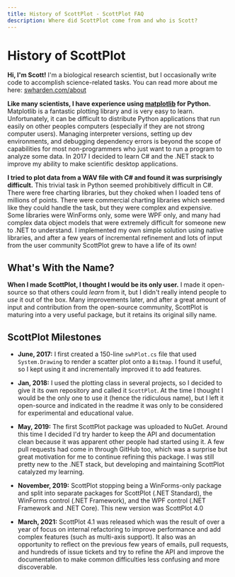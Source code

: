 ```yaml
---
title: History of ScottPlot - ScottPlot FAQ
description: Where did ScottPlot come from and who is Scott?
---
```


# History of ScottPlot

**Hi, I'm Scott!** I'm a biological research scientist, but I occasionally write code to accomplish science-related tasks. You can read more about me here: [swharden.com/about](https://swharden.com/about/)

**Like many scientists, I have experience using [matplotlib](https://matplotlib.org) for Python.** Matplotlib is a fantastic plotting library and is very easy to learn. Unfortunately, it can be difficult to distribute Python applications that run easily on other peoples computers (especially if they are not strong computer users). Managing interpreter versions, setting up dev environments, and debugging dependency errors is beyond the scope of capabilities for most non-programmers who just want to run a program to analyze some data. In 2017 I decided to learn C# and the .NET stack to improve my ability to make scientific desktop applications.

**I tried to plot data from a WAV file with C# and found it was surprisingly difficult.** This trivial task in Python seemed prohibitively difficult in C#. There were free charting libraries, but they choked when I loaded tens of millions of points. There were commercial charting libraries which seemed like they could handle the task, but they were complex and expensive. Some libraries were WinForms only, some were WPF only, and many had complex data object models that were extremely difficult for someone new to .NET to understand. I implemented my own simple solution using native libraries, and after a few years of incremental refinement and lots of input from the user community ScottPlot grew to have a life of its own!

## What's With the Name?

**When I made ScottPlot, I thought I would be its only user.** I made it open-source so that others could _learn_ from it, but I didn't really intend people to _use_ it out of the box. Many improvements later, and after a great amount of input and contribution from the open-source community, ScottPlot is maturing into a very useful package, but it retains its original silly name.

## ScottPlot Milestones

* **June, 2017:** I first created a 150-line `swhPlot.cs` file that used `System.Drawing` to render a scatter plot onto a `Bitmap`. I found it useful, so I kept using it and incrementally improved it to add features.

* **Jan, 2018:** I used the plotting class in several projects, so I decided to give it its own repository and called it `ScottPlot`. At the time I thought I would be the only one to use it (hence the ridiculous name), but I left it open-source and indicated in the readme it was only to be considered for experimental and educational value.

* **May, 2019:** The first ScottPlot package was uploaded to NuGet. Around this time I decided I'd try harder to keep the API and documentation clean because it was apparent other people had started using it. A few pull requests had come in through GitHub too, which was a surprise but great motivation for me to continue refining this package. I was still pretty new to the .NET stack, but developing and maintaining ScottPlot catalyzed my learning.

* **November, 2019:** ScottPlot stopping being a WinForms-only package and split into separate packages for ScottPlot (.NET Standard), the WinForms control (.NET Framework), and the WPF control (.NET Framework and .NET Core). This new version was ScottPlot 4.0

* **March, 2021:** ScottPlot 4.1 was released which was the result of over a year of focus on internal refactoring to improve performance and add complex features (such as multi-axis support). It also was an opportunity to reflect on the previous few years of emails, pull requests, and hundreds of issue tickets and try to refine the API and improve the documentation to make common difficulties less confusing and more discoverable.